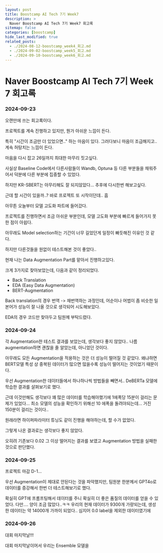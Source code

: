 ```yaml
---
layout: post
title: Boostcamp AI Tech 7기 Week7
description: >
  Naver Boostcamp AI Tech 7기 Week7 회고록
sitemap: false
categories: [boostcamp]
hide_last_modified: true
related_posts:
  - ./2024-08-12-boostcamp_week4_회고.md
  - ./2024-09-02-boostcamp_week5_회고.md
  - ./2024-09-10-boostcamp_week6_회고.md
---
```


# Naver Boostcamp AI Tech 7기 Week 7 회고록

### 2024-09-23

오랜만에 쓰는 회고록이다.  

프로젝트를 계속 진행하고 있지만, 뭔가 아쉬운 느낌이 든다.  

특히 "시간이 조금만 더 있었으면.." 하는 마음이 있다. 그러다보니 마음이 조급해지고.. 계속 허탕치는 느낌이 든다.

마음을 다시 잡고 26일까지 최대한 마무리 짓고싶다.

사실상 Baseline Code에서 다른사람들이 Wandb, Optuna 등 다른 부분들을 채워주어서 덕분에 다른 부분에 집중할 수 있었다.

하지만 KR-SBERT는 아무리해도 잘 되지않았다... 추후에 다시한번 해보고싶다.

근데 할 시간이 있을까..? 바로 프로젝트 또 시작이던데.. 흠

아무튼 오늘부터 모델 고도화 파트에 들어갔다.

프로젝트를 진행하면서 조금 아쉬운 부분인데, 모델 고도화 부분에 빠르게 들어가지 못한 점이 아쉽다. 

아무래도 Model selection하는 기간이 너무 길었던게 일정이 빠듯해진 이유인 것 같다.

하지만 다른것들을 원없이 테스트해본 것이 좋았다..

현재 나는 Data Augmentation Part를 맡아서 진행하고있다.

크게 3가지로 찾아보았는데, 다음과 같이 정리되었다.

* Back Translation
* EDA (Easy Data Augmentation)
* BERT-Augmentation

Back translation의 경우 번역 -> 재번역하는 과정인데, 어순이나 어법이 좀 비슷한 일본어가 성능이 잘 나올 것으로 생각되어 시도해보았다.

EDA의 경우 코드만 찾아두고 팀원께 부탁드렸다.

### 2024-09-24

각 Augmentation한 테스트 결과를 보았는데, 생각보다 좋지 않았다.. 나름 augmentation하면 괜찮을 줄 알았는데, 아니었던 것이다.

아무래도 모든 Augmentation을 적용하는 것은 더 성능이 떨어질 것 같았다. 왜냐하면 BERT모델 특성 상 중복된 데이터가 많으면 많을수록 성능이 떨어지는 것이었기 때문이다.

우선 Augmentation한 데이터들에서 하나하나씩 방법들을 빼면서.. DeBERTa 모델에 학습한 결과를 살펴보기로 했다.

근데 이것만해도 생각보다 꽤 많은 데이터를 학습해야했기에 1에폭당 15분이 걸리는 문제가 있었다... 최소 모델의 성능을 확인하기 위해선 10 에폭을 돌려야되는데... 거진 150분이 걸리는 것이다.. 

원래라면 하이퍼파라미터 튜닝도 같이 진행을 해야하는데, 할 수가 없었다.

그렇게 나온 결과로는 생각보다 좋지 않았다.

오히려 기존보다 0.02 그 이상 떨어지는 결과를 보였고 Augmentation 방법을 실패한 것으로 판단했다.

### 2024-09-25

프로젝트 마감 D-1...

우선 Augmentation이 제대로 안된다는 것을 파악했지만, 팀원분 한분께서 GPT4o로 데이터를 증강해서 한번 더 테스트해보기로 했다.

확실히 GPT에 프롬프팅해서 데이터를 주니 확실히 더 좋은 품질의 데이터를 얻을 수 있었다. 다만.... 양이 조금 많았다..ㅋㅋ 우리의 현재 데이터가 9300개 가량되는데, 생성한 데이터는 약 14000개 가까이 되었다.. 심지어 0.0 label을 제외한 데이터였기에 

### 2024-09-26

대회 마지막날!!!

대회 마지막날이어서 우리는 Ensemble 모델을 